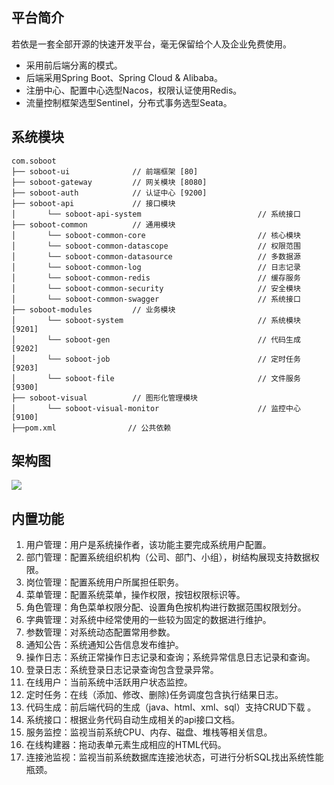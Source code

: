 ## 平台简介

若依是一套全部开源的快速开发平台，毫无保留给个人及企业免费使用。

* 采用前后端分离的模式。
* 后端采用Spring Boot、Spring Cloud & Alibaba。
* 注册中心、配置中心选型Nacos，权限认证使用Redis。
* 流量控制框架选型Sentinel，分布式事务选型Seata。

## 系统模块

~~~
com.soboot     
├── soboot-ui              // 前端框架 [80]
├── soboot-gateway         // 网关模块 [8080]
├── soboot-auth            // 认证中心 [9200]
├── soboot-api             // 接口模块
│       └── soboot-api-system                          // 系统接口
├── soboot-common          // 通用模块
│       └── soboot-common-core                         // 核心模块
│       └── soboot-common-datascope                    // 权限范围
│       └── soboot-common-datasource                   // 多数据源
│       └── soboot-common-log                          // 日志记录
│       └── soboot-common-redis                        // 缓存服务
│       └── soboot-common-security                     // 安全模块
│       └── soboot-common-swagger                      // 系统接口
├── soboot-modules         // 业务模块
│       └── soboot-system                              // 系统模块 [9201]
│       └── soboot-gen                                 // 代码生成 [9202]
│       └── soboot-job                                 // 定时任务 [9203]
│       └── soboot-file                                // 文件服务 [9300]
├── soboot-visual          // 图形化管理模块
│       └── soboot-visual-monitor                      // 监控中心 [9100]
├──pom.xml                // 公共依赖
~~~

## 架构图

<img src="https://oscimg.oschina.net/oscnet/up-82e9722ecb846786405a904bafcf19f73f3.png"/>

## 内置功能

1.  用户管理：用户是系统操作者，该功能主要完成系统用户配置。
2.  部门管理：配置系统组织机构（公司、部门、小组），树结构展现支持数据权限。
3.  岗位管理：配置系统用户所属担任职务。
4.  菜单管理：配置系统菜单，操作权限，按钮权限标识等。
5.  角色管理：角色菜单权限分配、设置角色按机构进行数据范围权限划分。
6.  字典管理：对系统中经常使用的一些较为固定的数据进行维护。
7.  参数管理：对系统动态配置常用参数。
8.  通知公告：系统通知公告信息发布维护。
9.  操作日志：系统正常操作日志记录和查询；系统异常信息日志记录和查询。
10. 登录日志：系统登录日志记录查询包含登录异常。
11. 在线用户：当前系统中活跃用户状态监控。
12. 定时任务：在线（添加、修改、删除)任务调度包含执行结果日志。
13. 代码生成：前后端代码的生成（java、html、xml、sql）支持CRUD下载 。
14. 系统接口：根据业务代码自动生成相关的api接口文档。
15. 服务监控：监视当前系统CPU、内存、磁盘、堆栈等相关信息。
16. 在线构建器：拖动表单元素生成相应的HTML代码。
17. 连接池监视：监视当前系统数据库连接池状态，可进行分析SQL找出系统性能瓶颈。

